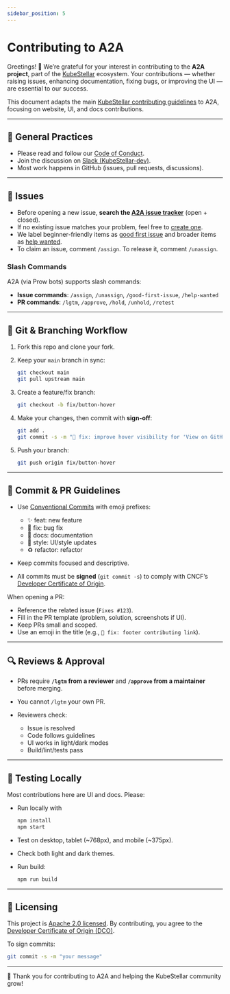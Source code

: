 ```yaml
---
sidebar_position: 5
---
```


# Contributing to A2A

Greetings! 👋 We’re grateful for your interest in contributing to the **A2A project**, part of the [KubeStellar](https://github.com/kubestellar) ecosystem.
Your contributions — whether raising issues, enhancing documentation, fixing bugs, or improving the UI — are essential to our success.

This document adapts the main [KubeStellar contributing guidelines](https://github.com/kubestellar/kubestellar/blob/main/docs/CONTRIBUTING.md) to A2A, focusing on website, UI, and docs contributions.

---

## 📌 General Practices

* Please read and follow our [Code of Conduct](https://github.com/kubestellar/community/blob/main/CODE_OF_CONDUCT.md).
* Join the discussion on [Slack (KubeStellar-dev)](https://cloud-native.slack.com/archives/C097094RZ3M).
* Most work happens in GitHub (issues, pull requests, discussions).

---

## 🐞 Issues

* Before opening a new issue, **search the [A2A issue tracker](https://github.com/kubestellar/a2a/issues)** (open + closed).
* If no existing issue matches your problem, feel free to [create one](https://github.com/kubestellar/a2a/issues/new).
* We label beginner-friendly items as [good first issue](https://github.com/kubestellar/a2a/labels/good%20first%20issue) and broader items as [help wanted](https://github.com/kubestellar/a2a/labels/help%20wanted).
* To claim an issue, comment `/assign`. To release it, comment `/unassign`.

### Slash Commands

A2A (via Prow bots) supports slash commands:

* **Issue commands**: `/assign`, `/unassign`, `/good-first-issue`, `/help-wanted`
* **PR commands**: `/lgtm`, `/approve`, `/hold`, `/unhold`, `/retest`

---

## 🔀 Git & Branching Workflow

1. Fork this repo and clone your fork.
2. Keep your `main` branch in sync:

   ```bash
   git checkout main
   git pull upstream main
   ```
3. Create a feature/fix branch:

   ```bash
   git checkout -b fix/button-hover
   ```
4. Make your changes, then commit with **sign-off**:

   ```bash
   git add .
   git commit -s -m "🐛 fix: improve hover visibility for 'View on GitHub' button"
   ```
5. Push your branch:

   ```bash
   git push origin fix/button-hover
   ```

---

## 📝 Commit & PR Guidelines

* Use [Conventional Commits](https://www.conventionalcommits.org/) with emoji prefixes:

  * ✨ feat: new feature
  * 🐛 fix: bug fix
  * 📖 docs: documentation
  * 💄 style: UI/style updates
  * ♻️ refactor: refactor
* Keep commits focused and descriptive.
* All commits must be **signed** (`git commit -s`) to comply with CNCF’s [Developer Certificate of Origin](#certificate-of-origin).

When opening a PR:

* Reference the related issue (`Fixes #123`).
* Fill in the PR template (problem, solution, screenshots if UI).
* Keep PRs small and scoped.
* Use an emoji in the title (e.g., `🐛 fix: footer contributing link`).

---

## 🔍 Reviews & Approval

* PRs require **`/lgtm` from a reviewer** and **`/approve` from a maintainer** before merging.
* You cannot `/lgtm` your own PR.
* Reviewers check:

  * Issue is resolved
  * Code follows guidelines
  * UI works in light/dark modes
  * Build/lint/tests pass

---

## 🧪 Testing Locally

Most contributions here are UI and docs. Please:

* Run locally with

  ```bash
  npm install
  npm start
  ```
* Test on desktop, tablet (\~768px), and mobile (\~375px).
* Check both light and dark themes.
* Run build:

  ```bash
  npm run build
  ```

---

## 📜 Licensing

This project is [Apache 2.0 licensed](https://github.com/kubestellar/a2a/blob/main/LICENSE).
By contributing, you agree to the [Developer Certificate of Origin (DCO)](https://github.com/kubestellar/a2a/DCO).


To sign commits:

```bash
git commit -s -m "your message"
```

---

🙌 Thank you for contributing to A2A and helping the KubeStellar community grow!
